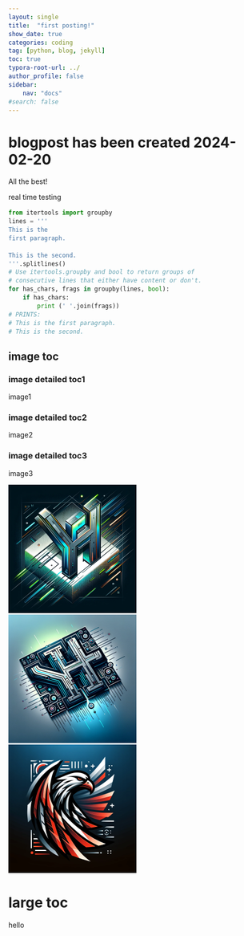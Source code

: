 ```yaml
---
layout: single
title:  "first posting!"
show_date: true
categories: coding
tag: [python, blog, jekyll]
toc: true
typora-root-url: ../
author_profile: false
sidebar:
    nav: "docs"
#search: false
---
```




# blogpost has been created 2024-02-20

All the best!



real time testing

```python
from itertools import groupby
lines = '''
This is the
first paragraph.

This is the second.
'''.splitlines()
# Use itertools.groupby and bool to return groups of
# consecutive lines that either have content or don't.
for has_chars, frags in groupby(lines, bool):
    if has_chars:
        print (' '.join(frags))
# PRINTS:
# This is the first paragraph.
# This is the second.
```



## image toc

### image detailed toc1

image1

### image detailed toc2

image2

### image detailed toc3

image3

<img src="/images/2024-02-20-first/blog-firstlogo2.webp" alt="blog-firstlogo2" style="zoom: 25%;" />





<img src="/images/2024-02-20-first/blog-firstlogo3.webp" alt="blog-firstlogo3" style="zoom:25%;" />

<img src="/images/2024-02-20-first/blog-firstlogo4.webp" alt="blog-firstlogo4" style="zoom:25%;" />



# large toc

hello
